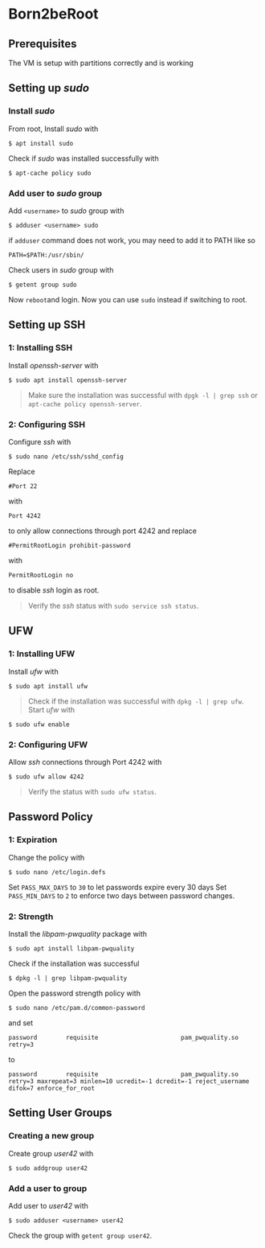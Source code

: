 # Born2beRoot

## Prerequisites
The VM is setup with partitions correctly and is working


## Setting up *sudo* 

### Install *sudo*
From root, Install *sudo* with
```
$ apt install sudo
```
Check if *sudo* was installed successfully with
```
$ apt-cache policy sudo
```

### Add user to *sudo* group
Add `<username>` to *sudo* group with
```
$ adduser <username> sudo  
```
if `adduser` command does not work, you may need to add it to PATH like so
```
PATH=$PATH:/usr/sbin/
```
Check users in *sudo* group with
```
$ getent group sudo  
```
Now `reboot`and login.
Now you can use `sudo` instead if switching to root. 

## Setting up SSH

### 1: Installing SSH
Install *openssh-server* with
```
$ sudo apt install openssh-server
```
>Make sure the installation was successful with `dpgk -l | grep ssh` or `apt-cache policy openssh-server`.

### 2: Configuring SSH
Configure *ssh* with
```
$ sudo nano /etc/ssh/sshd_config
```
Replace
```
#Port 22
```
with
```
Port 4242
```
to only allow connections through port 4242 and replace
```
#PermitRootLogin prohibit-password
```
with
```
PermitRootLogin no
```
to disable *ssh* login as root. 
>Verify the *ssh* status with `sudo service ssh status`. 

## UFW

### 1: Installing UFW
Install *ufw* with
```
$ sudo apt install ufw
```
>Check if the installation was successful with `dpkg -l | grep ufw`. 
Start *ufw* with
```
$ sudo ufw enable
```

### 2: Configuring UFW
Allow *ssh* connections through Port 4242 with
```
$ sudo ufw allow 4242
```
>Verify the status with `sudo ufw status`.

## Password Policy

### 1: Expiration
Change the policy with
```
$ sudo nano /etc/login.defs
```
Set `PASS_MAX_DAYS` to `30` to let passwords expire every 30 days
Set `PASS_MIN_DAYS` to `2` to enforce two days between password changes.

### 2: Strength
Install the *libpam-pwquality* package with
```
$ sudo apt install libpam-pwquality
```
Check if the installation was successful 
```
$ dpkg -l | grep libpam-pwquality
```
Open the password strength policy with
```
$ sudo nano /etc/pam.d/common-password
```
and set 
```
password        requisite                       pam_pwquality.so retry=3
```
to
```
password        requisite                       pam_pwquality.so retry=3 maxrepeat=3 minlen=10 ucredit=-1 dcredit=-1 reject_username difok=7 enforce_for_root
```

## Setting User Groups

### Creating a new group
Create group *user42* with
```
$ sudo addgroup user42
```

### Add a user to group
Add user to *user42* with
```
$ sudo adduser <username> user42
```
Check the group with `getent group user42`.

